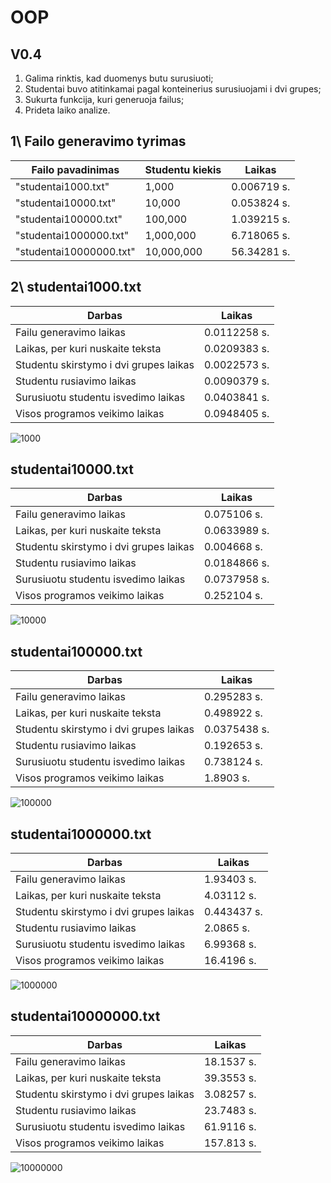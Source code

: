 # OOP
## V0.4
1. Galima rinktis, kad duomenys butu surusiuoti;
2. Studentai buvo atitinkamai pagal konteinerius surusiuojami i dvi grupes;
3. Sukurta funkcija, kuri generuoja failus;
4. Prideta laiko analize. 

## 1\  Failo generavimo tyrimas

| Failo pavadinimas      | Studentu kiekis    | Laikas         |
|------------------------|--------------------|----------------|
| "studentai1000.txt"    | 1,000              | 0.006719 s.    |
| "studentai10000.txt"   | 10,000             | 0.053824 s.    |
| "studentai100000.txt"  | 100,000            | 1.039215 s.    |
| "studentai1000000.txt" | 1,000,000          | 6.718065 s.    |
| "studentai10000000.txt"| 10,000,000         | 56.34281 s.    |



## 2\ studentai1000.txt
|Darbas                                     | Laikas                       |
|-------------------------------------------|------------------------------|
|Failu generavimo laikas                    | 0.0112258 s.                 |
|Laikas, per kuri nuskaite teksta           | 0.0209383 s.                 |
|Studentu skirstymo i dvi grupes laikas     | 0.0022573 s.                 |
|Studentu rusiavimo laikas                  | 0.0090379 s.                 |
|Surusiuotu studentu isvedimo laikas        | 0.0403841 s.                 |
|Visos programos veikimo laikas             | 0.0948405 s.                 |

![1000](https://github.com/Pijus-B/OOP/assets/90143621/f5b9f78d-58dc-46e8-9ada-f997f8d0312b)

## studentai10000.txt
|Darbas                                     | Laikas                       |
|-------------------------------------------|------------------------------|
|Failu generavimo laikas                    | 0.075106 s.                  |
|Laikas, per kuri nuskaite teksta           | 0.0633989 s.                 |
|Studentu skirstymo i dvi grupes laikas     | 0.004668 s.                  |
|Studentu rusiavimo laikas                  | 0.0184866 s.                 |
|Surusiuotu studentu isvedimo laikas        | 0.0737958 s.                 |
|Visos programos veikimo laikas             | 0.252104 s.                  |

![10000](https://github.com/Pijus-B/OOP/assets/90143621/53ef767f-5f96-48b7-bc4a-04d8136b4fcf)

## studentai100000.txt
|Darbas                                     | Laikas                       |
|-------------------------------------------|------------------------------|
|Failu generavimo laikas                    | 0.295283 s.                  |
|Laikas, per kuri nuskaite teksta           | 0.498922 s.                  |
|Studentu skirstymo i dvi grupes laikas     | 0.0375438 s.                 |
|Studentu rusiavimo laikas                  | 0.192653 s.                  |
|Surusiuotu studentu isvedimo laikas        | 0.738124 s.                  |
|Visos programos veikimo laikas             | 1.8903 s.                    |

![100000](https://github.com/Pijus-B/OOP/assets/90143621/f0edf5ed-f3d9-466d-b6c5-d588a3adaace)

## studentai1000000.txt
|Darbas                                     | Laikas                       |
|-------------------------------------------|------------------------------|
|Failu generavimo laikas                    | 1.93403 s.                   |
|Laikas, per kuri nuskaite teksta           | 4.03112 s.                   |
|Studentu skirstymo i dvi grupes laikas     | 0.443437 s.                  |
|Studentu rusiavimo laikas                  | 2.0865 s.                    |
|Surusiuotu studentu isvedimo laikas        | 6.99368 s.                   |
|Visos programos veikimo laikas             | 16.4196 s.                   |

![1000000](https://github.com/Pijus-B/OOP/assets/90143621/67e8283f-da2a-4b70-bd2b-967d5365330f)

## studentai10000000.txt
|Darbas                                     | Laikas                       |
|-------------------------------------------|------------------------------|
|Failu generavimo laikas                    | 18.1537 s.                   |
|Laikas, per kuri nuskaite teksta           | 39.3553 s.                   |
|Studentu skirstymo i dvi grupes laikas     | 3.08257 s.                   |
|Studentu rusiavimo laikas                  | 23.7483 s.                   |
|Surusiuotu studentu isvedimo laikas        | 61.9116 s.                   |
|Visos programos veikimo laikas             | 157.813 s.                   |

![10000000](https://github.com/Pijus-B/OOP/assets/90143621/e663d9e4-4ee0-44b2-91bf-d7ebabae78ce)

